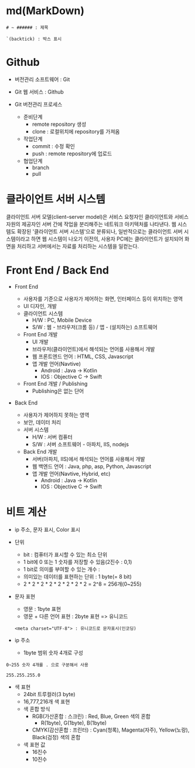 # md(MarkDown)

```
# ~ ###### : 제목

`(backtick) : 박스 표시
```

# Github

- 버전관리 소프트웨어 : Git
- Git 웹 서비스 : Github

- Git 버전관리 프로세스
  - 준비단계
    - remote repository 생성
    - clone : 로컬위치에 repository를 가져옴
  - 작업단계
    - commit : 수정 확인
    - push : remote repository에 업로드
  - 협업단계
    - branch
    - pull

# 클라이언트 서버 시스템

클라이언트 서버 모델(client–server model)은 서비스 요청자인 클라이언트와 서비스 자원의 제공자인 서버 간에 작업을 분리해주는 네트워크 아키텍처를 나타낸다. 웹 시스템도 확장된 '클라이언트 서버 시스템'으로 분류되나, 일반적으로는 클라이언트 서버 시스템이라고 하면 웹 시스템이 나오기 이전의, 사용자 PC에는 클라이언트가 설치되어 화면을 처리하고 서버에서는 자료를 처리하는 시스템을 일컫는다.

# Front End / Back End

- Front End

  - 사용자를 기준으로 사용자가 제어하는 화면, 인터페이스 등이 위치하는 영역
  - UI 디자인, 개발
  - 클라이언트 시스템
    - H/W : PC, Mobile Device
    - S/W : 웹 - 브라우저(크롬 등) / 앱 - (설치하는) 소프트웨어
  - Front End 개발
    - UI 개발
    - 브라우저(클라이언트)에서 해석되는 언어를 사용해서 개발
    - 웹 프론트엔드 언어 : HTML, CSS, Javascript
    - 앱 개발 언어(Navtive)
      - Android : Java -> Kotlin
      - IOS : Objective C -> Swift
  - Front End 개발 / Publishing
    - Publishing은 없는 단어

- Back End
  - 사용자가 제어하지 못하는 영역
  - 보안, 데이터 처리
  - 서버 시스템
    - H/W : 서버 컴퓨터
    - S/W : 서버 소프트웨어 - 아파치, IIS, nodejs
  - Back End 개발
    - 서버(아파치, IIS)에서 해석되는 언어를 사용해서 개발
    - 웹 백엔드 언어 : Java, php, asp, Python, Javascript
    - 앱 개발 언어(Navtive, Hybrid, etc)
      - Android : Java -> Kotlin
      - IOS : Objective C -> Swift

# 비트 계산

- ip 주소, 문자 표시, Color 표시

- 단위
  - bit : 컴퓨터가 표시할 수 있는 최소 단위
  - 1 bit에 0 또는 1 숫자를 저장할 수 있음(2진수 : 0,1)
  - 1 bit로 의미를 부여할 수 있는 개수 : 
  - 의미있는 데이터를 표현하는 단위 : 1 byte(= 8 bit)
  - 2 * 2 * 2 * 2 * 2 * 2 * 2 * 2 = 2^8 = 256개(0~255)

- 문자 표현
  - 영문 : 1byte 표현
  - 영문 + 다른 언어 표현 : 2byte 표현 => 유니코드

  ```
  <meta charset="UTF-8"> : 유니코드로 문자표시(인코딩)
  ```

- ip 주소
   - 1byte 범위 숫자 4개로 구성

```
0~255 숫자 4개를 . 으로 구분해서 사용

255.255.255.0
```

- 색 표현
  - 24bit 트루컬러(3 byte)
  - 16,777,216개 색 표현
  - 색 혼합 방식
    - RGB(가산혼합 : 스크린) : Red, Blue, Green 색의 혼합
      - R(1byte), G(1byte), B(1byte)
    - CMYK(감산혼합 : 프린터) : Cyan(청록), Magenta(자주), Yellow(노랑), Black(검정) 색의 혼합
  - 색 표현 값
    - 16진수
    - 10진수
